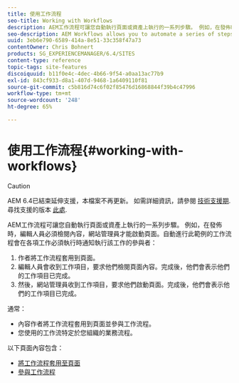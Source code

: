 ```yaml
---
title: 使用工作流程
seo-title: Working with Workflows
description: AEM工作流程可讓您自動執行頁面或資產上執行的一系列步驟。 例如，在發佈時，編輯人員必須檢閱內容，網站管理員才能啟動頁面。自動執行此示例的工作流會在需要執行其所需工作時通知每個參與者。
seo-description: AEM Workflows allows you to automate a series of steps that are performed on a page or asset. For example, when publishing, an editor has to review the content - before a site administrator activates the page. A workflow that automates this example notifies each participant when it is time to perform their required work.
uuid: 3eb6e790-6589-414a-8e51-33c358f47a73
contentOwner: Chris Bohnert
products: SG_EXPERIENCEMANAGER/6.4/SITES
content-type: reference
topic-tags: site-features
discoiquuid: b11f0e4c-4dec-4b66-9f54-a0aa13ac77b9
exl-id: 843cf933-d8a1-407d-9468-1a6409110f81
source-git-commit: c5b816d74c6f02f85476d16868844f39b4c47996
workflow-type: tm+mt
source-wordcount: '248'
ht-degree: 65%

---
```


# 使用工作流程{#working-with-workflows}

>[!CAUTION]
>
>AEM 6.4已結束延伸支援，本檔案不再更新。 如需詳細資訊，請參閱 [技術支援期](https://helpx.adobe.com//tw/support/programs/eol-matrix.html). 尋找支援的版本 [此處](https://experienceleague.adobe.com/docs/).

AEM工作流程可讓您自動執行頁面或資產上執行的一系列步驟。 例如，在發佈時，編輯人員必須檢閱內容，網站管理員才能啟動頁面。自動進行此範例的工作流程會在各項工作必須執行時通知執行該工作的參與者：

1. 作者將工作流程套用到頁面。
1. 編輯人員會收到工作項目，要求他們檢閱頁面內容。完成後，他們會表示他們的工作項目已完成。
1. 然後，網站管理員收到工作項目，要求他們啟動頁面。完成後，他們會表示他們的工作項目已完成。

通常：

* 內容作者將工作流程套用到頁面並參與工作流程。
* 您使用的工作流特定於您組織的業務流程。

以下頁面內容包含：

* [將工作流程套用至頁面](/help/sites-classic-ui-authoring/classic-workflows-applying.md)
* [參與工作流程](/help/sites-classic-ui-authoring/classic-workflows-participating.md)
